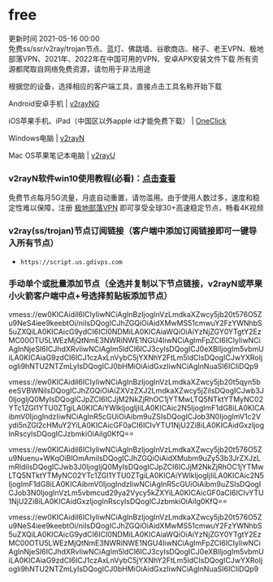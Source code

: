 # free  
更新时间 2021-05-16 00:00  
免费ss/ssr/v2ray/trojan节点、蓝灯、佛跳墙、谷歌商店、梯子、老王VPN、极地部落VPN、2021年、2022年在中国可用的VPN、安卓APK安装文件下载
所有资源都爬取自网络免费资源，请勿用于非法用途

根据您的设备，选择相应的客户端工具，直接点击工具名称开始下载

Android安卓手机                             | [v2rayNG](https://github.com/2dust/v2rayNG/releases/download/1.4.12/v2rayNG_1.4.12_arm64-v8a.apk)  

iOS苹果手机、iPad（中国区以外apple id才能免费下载） | [OneClick](https://oneclick.earth/)  

Windows电脑                                 | [v2rayN](https://github.com/2dust/v2rayN/releases/download/3.27/v2rayN-Core.zip)   

Mac OS苹果笔记本电脑                            | [v2rayU](https://www.v2rayssr.com/go?url=https://github.com/yanue/V2rayU/releases/download/1.5.1/V2rayU.dmg)  

### v2rayN软件win10使用教程(必看)：[点击查看](https://us.gdivps.com/?p=108)  
免费节点每月5G流量，月底自动重置，请勿滥用。由于使用人数过多，速度和稳定性难以保障，注册 [极地部落VPN](https://ssr.giize.com/) 即可享受全球30+高速稳定节点，畅看4K视频
### v2ray(ss/trojan)节点订阅链接（客户端中添加订阅链接即可一键导入所有节点）
- `https://script.us.gdivps.com`  
### 手动单个或批量添加节点（全选并复制以下节点链接，v2rayN或苹果小火箭客户端中点+号选择剪贴板添加节点）  

vmess://ew0KICAidiI6ICIyIiwNCiAgInBzIjogInVzLmdkaXZwcy5jb20t576O5Zu9NeS4iee9keebtOi/niIsDQogICJhZGQiOiAidXMwMS51cmwuY2FzYWNhbS5uZXQiLA0KICAicG9ydCI6ICI0NDMiLA0KICAiaWQiOiAiYzNjZGY0YTgtY2EzMC00OTU5LWEzMjQtNmE3NWRiNWE1NGU4IiwNCiAgImFpZCI6ICIyIiwNCiAgInNjeSI6ICJhdXRvIiwNCiAgIm5ldCI6ICJ3cyIsDQogICJ0eXBlIjogIm5vbmUiLA0KICAiaG9zdCI6ICJ1czAxLnVybC5jYXNhY2FtLm5ldCIsDQogICJwYXRoIjogIi9hNTU2NTZmLyIsDQogICJ0bHMiOiAidGxzIiwNCiAgInNuaSI6ICIiDQp9

vmess://ew0KICAidiI6ICIyIiwNCiAgInBzIjogInVzLmdkaXZwcy5jb20t5qyn5beeSVBWNiIsDQogICJhZGQiOiAiZXVzZXJ2LmdkaXZwcy5jZiIsDQogICJwb3J0IjogIjQ0MyIsDQogICJpZCI6ICJjM2NkZjRhOC1jYTMwLTQ5NTktYTMyNC02YTc1ZGI1YTU0ZTgiLA0KICAiYWlkIjogIjIiLA0KICAic2N5IjogImF1dG8iLA0KICAibmV0IjogIndzIiwNCiAgInR5cGUiOiAibm9uZSIsDQogICJob3N0IjogImV1c2Vydi5nZGl2cHMuY2YiLA0KICAicGF0aCI6ICIvYTU1NjU2Zi8iLA0KICAidGxzIjogInRscyIsDQogICJzbmkiOiAiIg0KfQ==

vmess://ew0KICAidiI6ICIyIiwNCiAgInBzIjogInVzLmdkaXZwcy5jb20t576O5Zu9Nuenu+WKqOiBlOmAmiIsDQogICJhZGQiOiAidXMubm9uZy53b3JrZXJzLmRldiIsDQogICJwb3J0IjogIjQ0MyIsDQogICJpZCI6ICJjM2NkZjRhOC1jYTMwLTQ5NTktYTMyNC02YTc1ZGI1YTU0ZTgiLA0KICAiYWlkIjogIjIiLA0KICAic2N5IjogImF1dG8iLA0KICAibmV0IjogIndzIiwNCiAgInR5cGUiOiAibm9uZSIsDQogICJob3N0IjogInVzLm5vbmcud29ya2Vycy5kZXYiLA0KICAicGF0aCI6ICIvYTU1NjU2Zi8iLA0KICAidGxzIjogInRscyIsDQogICJzbmkiOiAiIg0KfQ==

vmess://ew0KICAidiI6ICIyIiwNCiAgInBzIjogInVzLmdkaXZwcy5jb20t576O5Zu9NeS4iee9keebtOi/niIsDQogICJhZGQiOiAidXMwMS51cmwuY2FzYWNhbS5uZXQiLA0KICAicG9ydCI6ICI0NDMiLA0KICAiaWQiOiAiYzNjZGY0YTgtY2EzMC00OTU5LWEzMjQtNmE3NWRiNWE1NGU4IiwNCiAgImFpZCI6ICIyIiwNCiAgInNjeSI6ICJhdXRvIiwNCiAgIm5ldCI6ICJ3cyIsDQogICJ0eXBlIjogIm5vbmUiLA0KICAiaG9zdCI6ICJ1czAxLnVybC5jYXNhY2FtLm5ldCIsDQogICJwYXRoIjogIi9hNTU2NTZmLyIsDQogICJ0bHMiOiAidGxzIiwNCiAgInNuaSI6ICIiDQp9
